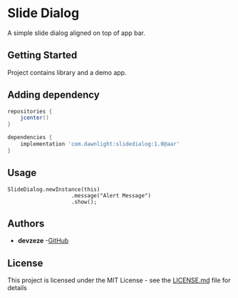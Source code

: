 # Slide Dialog

A simple slide dialog aligned on top of app bar.

## Getting Started

Project contains library and a demo app.

## Adding dependency

```groovy
repositories {
    jcenter()
}

dependencies {
    implementation 'com.dawnlight:slidedialog:1.0@aar'
}
```

## Usage

```
SlideDialog.newInstance(this)
                    .message("Alert Message")
                    .show();
```


## Authors

* **devzeze** -[GitHub](https://github.com/devzeze)

## License

This project is licensed under the MIT License - see the [LICENSE.md](LICENSE.md) file for details

